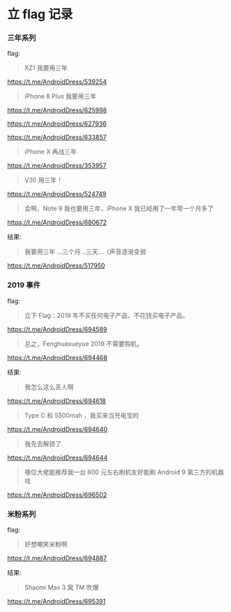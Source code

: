 # 立 flag 记录



### 三年系列

flag:
> XZ1 我要用三年

https://t.me/AndroidDress/539254

> iPhone 8 Plus 我要用三年

https://t.me/AndroidDress/625998

https://t.me/AndroidDress/627936

https://t.me/AndroidDress/633857

> iPhone X 再战三年

https://t.me/AndroidDress/353957

> V30 用三年！

https://t.me/AndroidDress/524749

> 会啊，Note 9 我也要用三年，iPhone X 我已经用了一年零一个月多了 

https://t.me/AndroidDress/680672

结果:
> 我要用三年 …三个月…三天…（声音逐渐变弱

https://t.me/AndroidDress/517950

### 2019 事件

 flag:
 > 立下 Flag：2019 年不买任何电子产品，不花钱买电子产品。
 
 https://t.me/AndroidDress/694589  
 
 > 总之，Fenghuaxueyue 2019 不需要购机。  
 
 https://t.me/AndroidDress/694468  

 结果:
 > 我怎么这么丢人啊  
 
 https://t.me/AndroidDress/694618  
 
 > Type C 和 5500mah ，我买来当充电宝的   
 
 https://t.me/AndroidDress/694640
 
 > 我先去解锁了  
 
 https://t.me/AndroidDress/694644
 
 > 哪位大佬能推荐我一台 600 元左右刷机友好能刷 Android 9 第三方的机器哇
 
 https://t.me/AndroidDress/696502

### 米粉系列
flag:
> 好想嘲笑米粉啊  

https://t.me/AndroidDress/694887

结果:
> Shaomi Max 3 窝 TM 吹爆  

https://t.me/AndroidDress/695391









